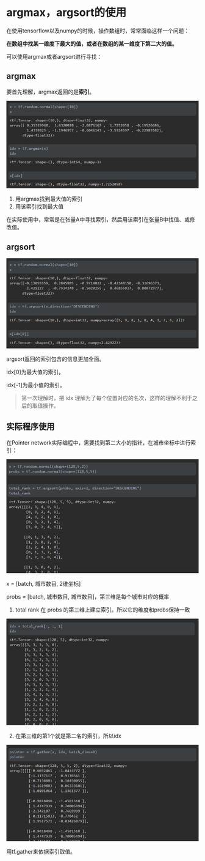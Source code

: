 # argmax，argsort的使用

在使用tensorflow以及numpy的时候，操作数组时，常常面临这样一个问题：

**在数组中找某一维度下最大的值，或者在数组的某一维度下第二大的值。**

可以使用argmax或者argsort进行寻找：

## argmax

要首先理解，argmax返回的是**索引**。

![image-20211117213552738](argmax，argsort的使用.assets/image-20211117213552738.png)

1. 用argmax找到最大值的索引
2. 用该索引找到最大值

在实际使用中，常常是在张量A中寻找索引，然后用该索引在张量B中找值、或修改值。

## argsort

![image-20211117214149871](argmax，argsort的使用.assets/image-20211117214149871.png)

argsort返回的索引包含的信息更加全面。

idx[0]为最大值的索引。

idx[-1]为最小值的索引。

> 第一次理解时，把 idx 理解为了每个位置对应的名次，这样的理解不利于之后的取值操作。

## 实际程序使用

在Pointer network实际编程中，需要找到第二大小的指针，在城市坐标中进行索引：

![image-20211117214938558](argmax，argsort的使用.assets/image-20211117214938558.png)

x = [batch, 城市数目, 2维坐标] 

probs = [batch, 城市数目, 城市数目]，第三维是每个城市对应的概率

1. total rank 在 probs 的第三维上建立索引。所以它的维度和probs保持一致

![image-20211117220524776](argmax，argsort的使用.assets/image-20211117220524776.png)

2. 在第三维的第1个就是第二名的索引，所以idx

![image-20211117221634364](argmax，argsort的使用.assets/image-20211117221634364.png)

用tf.gather来依据索引取值。